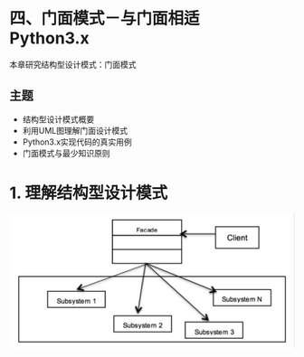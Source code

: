 #  四、门面模式－与门面相适　Python3.x

本章研究结构型设计模式：门面模式  


##  主题
* 结构型设计模式概要  
* 利用UML图理解门面设计模式  
* Python3.x实现代码的真实用例  
* 门面模式与最少知识原则  
 

# 1. 理解结构型设计模式

![门面模式UML](uml-images/4.home_face)  

